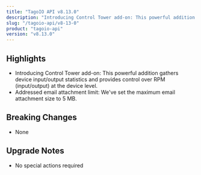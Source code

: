 ```yaml
---
title: "TagoIO API v8.13.0"
description: "Introducing Control Tower add-on: This powerful addition gathers device input/output statistics and provides control over RPM (input/output) at the device level."
slug: "/tagoio-api/v8-13-0"
product: "tagoio-api"
version: "v8.13.0"
---
```


## Highlights

- Introducing Control Tower add-on: This powerful addition gathers device input/output statistics and provides control over RPM (input/output) at the device level.
- Addressed email attachment limit: We've set the maximum email attachment size to 5 MB.

## Breaking Changes

- None

## Upgrade Notes

- No special actions required

